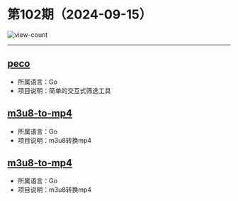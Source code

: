 # 第102期（2024-09-15）

![view-count](https://count.getloli.com/@xiaoxuan6-weekly-20240915)

---
## [peco](https://github.com/peco/peco)
- 所属语言：Go
- 项目说明：简单的交互式筛选工具

## [m3u8-to-mp4](https://github.com/Nagill/m3u8-to-mp4)
- 所属语言：Go
- 项目说明：m3u8转换mp4

## [m3u8-to-mp4](https://github.com/Nagill/m3u8-to-mp4)
- 所属语言：Go
- 项目说明：m3u8转换mp4
